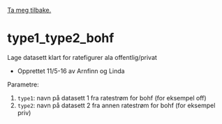 [Ta meg tilbake.](./)

# type1_type2_bohf

Lage datasett klart for ratefigurer ala offentlig/privat 

- Opprettet 11/5-16 av Arnfinn og Linda

Parametre:
1. `type1`: navn på datasett 1 fra ratestrøm for bohf (for eksempel off)
2. `type2`: navn på datasett 2 fra annen ratestrøm for bohf (for eksempel priv)

